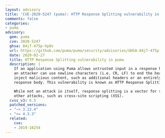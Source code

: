 ```yaml
---
layout: advisory
title: 'CVE-2020-5247 (puma): HTTP Response Splitting vulnerability in puma'
comments: false
categories:
- puma
advisory:
  gem: puma
  cve: 2020-5247
  ghsa: 84j7-475p-hp8v
  url: https://github.com/puma/puma/security/advisories/GHSA-84j7-475p-hp8v
  date: 2020-02-27
  title: HTTP Response Splitting vulnerability in puma
  description: |
    If an application using Puma allows untrusted input in a response header,
    an attacker can use newline characters (i.e. CR, LF) to end the header and
    inject malicious content, such as additional headers or an entirely new
    response body. This vulnerability is known as HTTP Response Splitting.

    While not an attack in itself, response splitting is a vector for several
    other attacks, such as cross-site scripting (XSS).
  cvss_v3: 6.5
  patched_versions:
  - "~> 3.12.4"
  - ">= 4.3.3"
  related:
    cve:
    - 2019-16254
---
```

